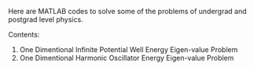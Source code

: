 Here are MATLAB codes to solve some of the problems of undergrad and postgrad level physics.

Contents:
1. One Dimentional Infinite Potential Well Energy Eigen-value Problem
2. One Dimentional Harmonic Oscillator Energy Eigen-value Problem
